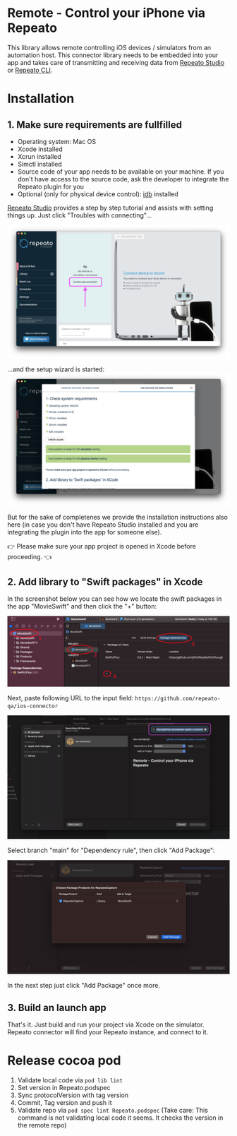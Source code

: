 # Remote - Control your iPhone via Repeato
This library allows remote controlling iOS devices / simulators from an automation host. 
This connector library needs to be embedded into your app and takes care of transmitting and receiving data from [Repeato Studio](https://www.repeato.app) or [Repeato CLI](https://www.npmjs.com/package/@repeato/cli-testrunner).


# Installation
## 1. Make sure requirements are fullfilled

- Operating system: Mac OS
- Xcode installed
- Xcrun installed
- Simctl installed
- Source code of your app needs to be available on your machine. If you don't have access to the source code, ask the developer to integrate the Repeato plugin for you
- Optional (only for physical device control): [idb](https://fbidb.io/) installed

[Repeato Studio](https://www.repeato.app) provides a step by step tutorial and assists with setting things up. Just click "Troubles with connecting"...

![Repeato Studio](/docs/assets/repeato-studio-help1.png "Repeato Studio")

...and the setup wizard is started:
![Repeato Studio](/docs/assets/repeato-studio-help2.png "Repeato Studio setup wizard")

But for the sake of completenes we provide the installation instructions also here (in case you don't have Repeato Studio installed and you are integrating the plugin into the app for someone else). 

👉 Please make sure your app project is opened in Xcode before proceeding. 👈

## 2. Add library to "Swift packages" in Xcode

In the screenshot below you can see how we locate the swift packages in the app "MovieSwift" and then click the "+" button:

![Locate the swift package section](/docs/assets/connect-ios1-xcode13.png "Swift package section in Xcode")
        
Next, paste following URL to the input field: `https://github.com/repeato-qa/ios-connector`

![Paste URL into the search field](/docs/assets/connect-ios2-xcode13.png "")

Select branch "main" for "Dependency rule", then click "Add Package":

![Paste URL into the search field](/docs/assets/connect-ios3-xcode13.png "")

In the next step just click "Add Package" once more.

## 3. Build an launch app
That's it. Just build and run your project via Xcode on the simulator. Repeato connector will find your Repeato instance, and connect to it.


# Release cocoa pod

1. Validate local code via `pod lib lint`
2. Set version in Repeato.podspec
3. Sync protocolVersion with tag version
4. Commit, Tag version and push it
5. Validate repo via `pod spec lint Repeato.podspec` (Take care: This command is not validating local code it seems. It checks the version in the remote repo)
